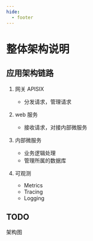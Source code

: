 ```yaml
---
hide:
  - footer
---
```



# 整体架构说明


## 应用架构链路

1. 网关 APISIX

     - 分发请求，管理请求

2. web 服务

     - 接收请求，对接内部微服务

3. 内部微服务

     - 业务逻辑处理
     - 管理所属的数据库

4. 可观测
   
     - Metrics
     - Tracing
     - Logging


## TODO

架构图
